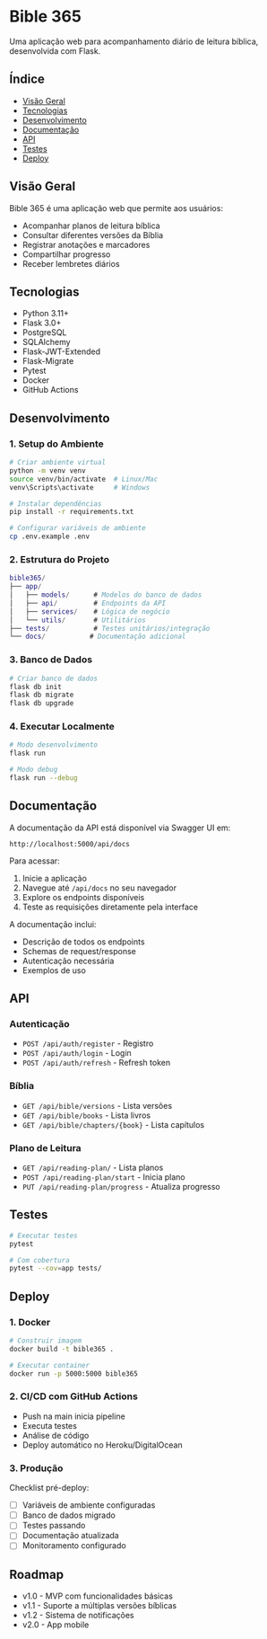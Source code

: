 # Bible 365

Uma aplicação web para acompanhamento diário de leitura bíblica, desenvolvida com Flask.

## Índice
- [Visão Geral](#visão-geral)
- [Tecnologias](#tecnologias)
- [Desenvolvimento](#desenvolvimento)
- [Documentação](#documentacao)
- [API](#api)
- [Testes](#testes)
- [Deploy](#deploy)

## Visão Geral

Bible 365 é uma aplicação web que permite aos usuários:
- Acompanhar planos de leitura bíblica
- Consultar diferentes versões da Bíblia
- Registrar anotações e marcadores
- Compartilhar progresso
- Receber lembretes diários

## Tecnologias

- Python 3.11+
- Flask 3.0+
- PostgreSQL
- SQLAlchemy
- Flask-JWT-Extended
- Flask-Migrate
- Pytest
- Docker
- GitHub Actions

## Desenvolvimento

### 1. Setup do Ambiente

```bash
# Criar ambiente virtual
python -m venv venv
source venv/bin/activate  # Linux/Mac
venv\Scripts\activate     # Windows

# Instalar dependências
pip install -r requirements.txt

# Configurar variáveis de ambiente
cp .env.example .env
```

### 2. Estrutura do Projeto

```g
bible365/
├── app/
│   ├── models/      # Modelos do banco de dados
│   ├── api/         # Endpoints da API
│   ├── services/    # Lógica de negócio
│   └── utils/       # Utilitários
├── tests/           # Testes unitários/integração
└── docs/           # Documentação adicional
```

### 3. Banco de Dados

```bash
# Criar banco de dados
flask db init
flask db migrate
flask db upgrade
```

### 4. Executar Localmente

```bash
# Modo desenvolvimento
flask run

# Modo debug
flask run --debug
```

## Documentação

A documentação da API está disponível via Swagger UI em:

```
http://localhost:5000/api/docs
```

Para acessar:

1. Inicie a aplicação
2. Navegue até `/api/docs` no seu navegador
3. Explore os endpoints disponíveis
4. Teste as requisições diretamente pela interface

A documentação inclui:
- Descrição de todos os endpoints
- Schemas de request/response
- Autenticação necessária
- Exemplos de uso

## API

### Autenticação
- `POST /api/auth/register` - Registro
- `POST /api/auth/login` - Login
- `POST /api/auth/refresh` - Refresh token

### Bíblia
- `GET /api/bible/versions` - Lista versões
- `GET /api/bible/books` - Lista livros
- `GET /api/bible/chapters/{book}` - Lista capítulos

### Plano de Leitura
- `GET /api/reading-plan/` - Lista planos
- `POST /api/reading-plan/start` - Inicia plano
- `PUT /api/reading-plan/progress` - Atualiza progresso

## Testes

```bash
# Executar testes
pytest

# Com cobertura
pytest --cov=app tests/
```

## Deploy

### 1. Docker

```bash
# Construir imagem
docker build -t bible365 .

# Executar container
docker run -p 5000:5000 bible365
```

### 2. CI/CD com GitHub Actions

- Push na main inicia pipeline
- Executa testes
- Análise de código
- Deploy automático no Heroku/DigitalOcean

### 3. Produção

Checklist pré-deploy:
- [ ] Variáveis de ambiente configuradas
- [ ] Banco de dados migrado
- [ ] Testes passando
- [ ] Documentação atualizada
- [ ] Monitoramento configurado

## Roadmap

- v1.0 - MVP com funcionalidades básicas
- v1.1 - Suporte a múltiplas versões bíblicas
- v1.2 - Sistema de notificações
- v2.0 - App mobile
